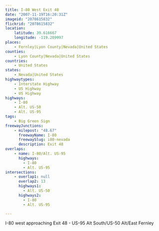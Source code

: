 ```yaml
---
title: I-80 West Exit 48
date: "2007-11-19T16:20:31Z"
imageid: "2078615832"
flickrid: "2078615832"
location:
    latitude: 39.616667
    longitude: -119.209997
places:
    - Fernley|Lyon County|Nevada|United States
counties:
    - Lyon County|Nevada|United States
countries:
    - United States
states:
    - Nevada|United States
highwaytypes:
    - Interstate Highway
    - US Highway
    - US Highway
highways:
    - I-80
    - Alt. US-50
    - Alt. US-95
tags:
    - Big Green Sign
freewayJunctions:
    - milepost: "48.67"
      freewayName: I-80
      freewaySlug: i80-nevada
      description: Exit 48
overlaps:
    - name: I-80/Alt. US-95
      highways:
        - I-80
        - Alt. US-95
intersections:
    - overlap1: null
      overlap2: 13
      highways1:
        - Alt. US-50
      highways2:
        - I-80
        - Alt. US-95

---
```

I-80 west approaching Exit 48 - US-95 Alt South/US-50 Alt/East Fernley